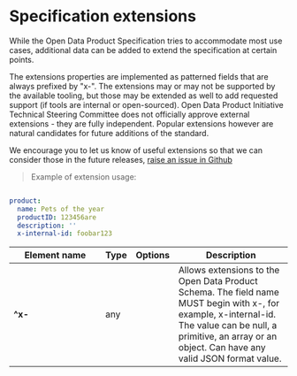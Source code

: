 # Specification extensions

While the Open Data Product Specification tries to accommodate most use cases, additional data can be added to extend the specification at certain points.

The extensions properties are implemented as patterned fields that are always prefixed by "x-". The extensions may or may not be supported by the available tooling, but those may be extended as well to add requested support (if tools are internal or open-sourced). Open Data Product Initiative Technical Steering Committee does not officially approve external extensions - they are fully independent. Popular extensions however are natural candidates for future additions of the standard. 

We encourage you to let us know of useful extensions so that we can consider those in the future releases, [raise an issue in Github](https://github.com/Open-Data-Product-Initiative/open-data-product-spec-dev/issues)



> Example of extension usage:

```yml

product:
  name: Pets of the year
  productID: 123456are
  description: ''
  x-internal-id: foobar123

```

| <div style="width:150px">Element name</div>   | Type  | Options  | Description  |
|---|---|---|---|
|  **^x-** | any  |  | Allows extensions to the Open Data Product Schema. The field name MUST begin with x-, for example, x-internal-id. The value can be null, a primitive, an array or an object. Can have any valid JSON format value. |
